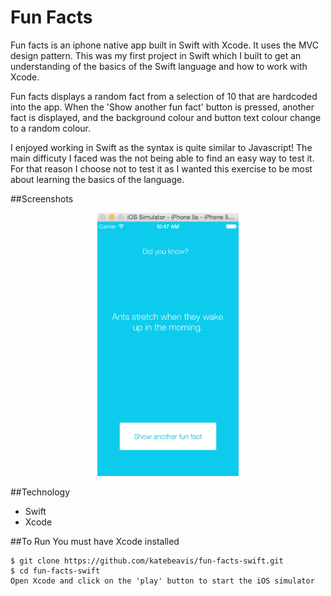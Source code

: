 # Fun Facts
Fun facts is an iphone native app built in Swift with Xcode. It uses the MVC design pattern. This was my first project in Swift which I built to get an understanding of the basics of the Swift language and how to work with Xcode.

Fun facts displays a random fact from a selection of 10 that are hardcoded into the app. When the 'Show another fun fact' button is pressed, another fact is displayed, and the background colour and button text colour change to a random colour.

I enjoyed working in Swift as the syntax is quite similar to Javascript! The main difficuty I faced was the not being able to find an easy way to test it. For that reason I choose not to test it as I wanted this exercise to be most about learning the basics of the language.

##Screenshots
<div align="center">
  <img width="45%" src="funfacts-screenshot.png">
</div>

##Technology
- Swift
- Xcode

##To Run
You must have Xcode installed
```
$ git clone https://github.com/katebeavis/fun-facts-swift.git
$ cd fun-facts-swift
Open Xcode and click on the 'play' button to start the iOS simulator
```
